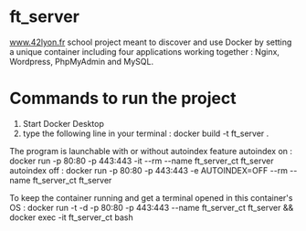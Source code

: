 # ft_server

www.42lyon.fr school project meant to discover and use Docker by setting a unique container including four applications working together : Nginx, Wordpress, PhpMyAdmin and MySQL.

# Commands to run the project

1) Start Docker Desktop
2) type the following line in your terminal :
docker build -t ft_server .

The program is launchable with or without autoindex feature
autoindex on :
docker run -p 80:80 -p 443:443 -it --rm --name ft_server_ct ft_server
autoindex off :
docker run -p 80:80 -p 443:443 -e AUTOINDEX=OFF --rm --name ft_server_ct ft_server

To keep the container running and get a terminal opened in this container's OS :
docker run -t -d -p 80:80 -p 443:443 --name ft_server_ct ft_server && docker exec -it ft_server_ct bash
